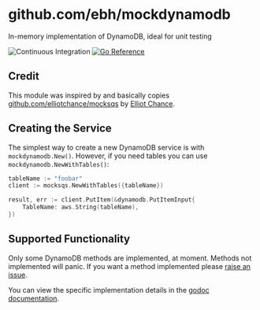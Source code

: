 # github.com/ebh/mockdynamodb

In-memory implementation of DynamoDB, ideal for unit testing

![Continuous Integration](https://github.com/ebh/mockdynamodb/workflows/Continuous%20Integration/badge.svg)
[![Go Reference](https://pkg.go.dev/badge/github.com/ebh/mockdynamodb.svg)](https://pkg.go.dev/github.com/ebh/mockdynamodb)

## Credit

This module was inspired by and basically copies [github.com/elliotchance/mocksqs](https://github.com/elliotchance/mocksqs) by [Elliot Chance](https://github.com/elliotchance).

## Creating the Service

The simplest way to create a new DynamoDB service is with `mockdynamodb.New()`. However,
if you need tables you can use `mockdynamodb.NewWithTables()`:

```go
tableName := "foobar"
client := mocksqs.NewWithTables({tableName})

result, err := client.PutItem(&dynamodb.PutItemInput{
    TableName: aws.String(tableName),
})
```

## Supported Functionality

Only some DynamoDB methods are implemented, at moment. Methods not implemented
will panic. If you want a method implemented please [raise an issue](https://github.com/ebh/mockdynamodb/issues/new).

You can view the specific implementation details in the
[godoc documentation](https://pkg.go.dev/github.com/ebh/mockdynamodb).

